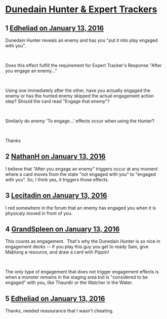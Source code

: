 # [Dunedain Hunter &amp; Expert Trackers](https://community.fantasyflightgames.com/topic/198839-dunedain-hunter-expert-trackers/)

## 1 [Edheliad on January 13, 2016](https://community.fantasyflightgames.com/topic/198839-dunedain-hunter-expert-trackers/?do=findComment&comment=1987839)

Dunedain Hunter reveals an enemy and has you "put it into play engaged with you".

 

Does this effect fulfill the requirement for Expert Tracker's Response "After you engage an enemy..."

 

Using one immediately after the other, have you actually engaged the enemy or has the hunted enemy skipped the actual engagement action step? Should the card read "Engage that enemy"?

 

Similarly do enemy 'To engage...' effects occur when using the Hunter?

 

Thanks

## 2 [NathanH on January 13, 2016](https://community.fantasyflightgames.com/topic/198839-dunedain-hunter-expert-trackers/?do=findComment&comment=1987871)

I believe that "After you engage an enemy" triggers occur at any moment where a card moves from the state "not engaged with you" to "engaged with you". So, I think yes, it triggers those effects.

## 3 [Lecitadin on January 13, 2016](https://community.fantasyflightgames.com/topic/198839-dunedain-hunter-expert-trackers/?do=findComment&comment=1987948)

I red somewhere in the forum that an enemy has engaged you when it is physicaly moved in front of you. 

## 4 [GrandSpleen on January 13, 2016](https://community.fantasyflightgames.com/topic/198839-dunedain-hunter-expert-trackers/?do=findComment&comment=1988043)

This counts as engagement.  That's why the Dunedain Hunter is so nice in engagement decks -- if you play this guy you get to ready Sam, give Mablung a resource, and draw a card with Pippin!

 

The only type of engagement that does not trigger engagement effects is when a monster remains in the staging area but is "considered to be engaged" with you, like Thaurdir or the Watcher in the Water.

## 5 [Edheliad on January 13, 2016](https://community.fantasyflightgames.com/topic/198839-dunedain-hunter-expert-trackers/?do=findComment&comment=1988685)

Thanks, needed reassurance that I wasn't cheating.

